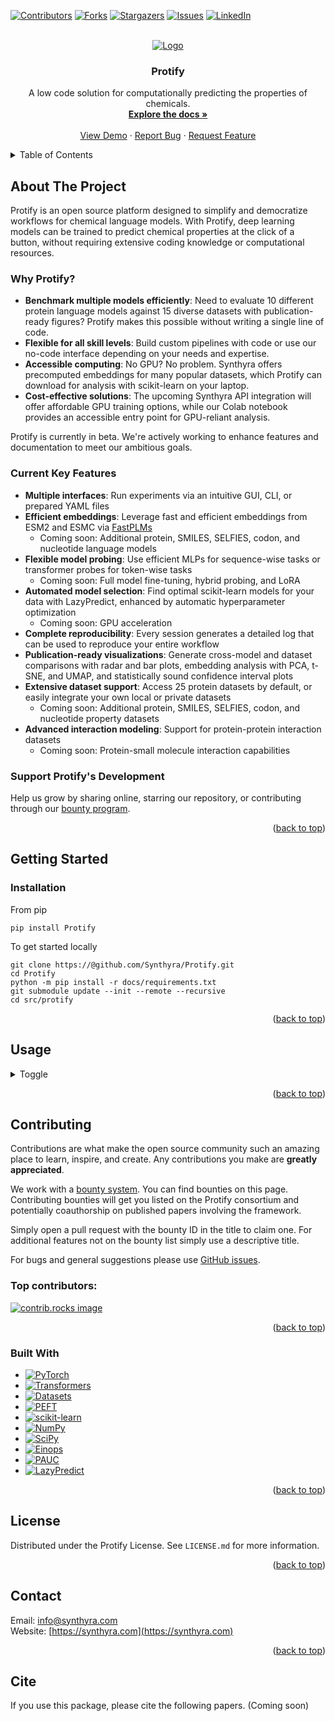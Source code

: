 <a id="readme-top"></a>

[![Contributors][contributors-shield]][contributors-url]
[![Forks][forks-shield]][forks-url]
[![Stargazers][stars-shield]][stars-url]
[![Issues][issues-shield]][issues-url]
[![LinkedIn][linkedin-shield]][linkedin-url]

<!-- PROJECT LOGO -->
<br />
<div align="center">
  <a href="https://github.com/Synthyra/Protify">
    <img src="https://github.com/Synthyra/Protify/blob/main/images/github_banner.png" alt="Logo">
  </a>

  <h3 align="center">Protify</h3>

  <p align="center">
    A low code solution for computationally predicting the properties of chemicals.
    <br />
    <a href="https://github.com/Synthyra/Protify/tree/main/docs"><strong>Explore the docs »</strong></a>
    <br />
    <br />
    <a href="https://github.com/Synthyra/Protify">View Demo</a>
    &middot;
    <a href="https://github.com/Synthyra/Protify/issues/new?labels=bug&template=bug-report---.md">Report Bug</a>
    &middot;
    <a href="https://github.com/Synthyra/Protify/issues/new?labels=enhancement&template=feature-request---.md">Request Feature</a>
  </p>
</div>



<!-- TABLE OF CONTENTS -->
<details>
  <summary>Table of Contents</summary>
  <ol>
    <li>
      <a href="#about-the-project">About The Project</a>
      <ul>
        <li><a href="#why-protify">Why Protify?</a></li>
        <li><a href="#current-key-features">Current Key Features</a></li>
        <li><a href="#support-protifys-development">Support Protify's Development</a></li>
      </ul>
    </li>
    <li>
      <a href="#getting-started">Getting Started</a>
      <ul>
        <li><a href="#installation">Installation</a></li>
      </ul>
    </li>
    <li><a href="#usage">Usage</a></li>
    <li><a href="#contributing">Contributing</a></li>
    <li><a href="#built-with">Built With</a></li>
    <li><a href="#license">License</a></li>
    <li><a href="#contact">Contact</a></li>
    <li><a href="#cite">Cite</a></li>
  </ol>
</details>



<!-- ABOUT THE PROJECT -->
## About The Project

Protify is an open source platform designed to simplify and democratize workflows for chemical language models. With Protify, deep learning models can be trained to predict chemical properties at the click of a button, without requiring extensive coding knowledge or computational resources.

### Why Protify?

- **Benchmark multiple models efficiently**: Need to evaluate 10 different protein language models against 15 diverse datasets with publication-ready figures? Protify makes this possible without writing a single line of code.
- **Flexible for all skill levels**: Build custom pipelines with code or use our no-code interface depending on your needs and expertise.
- **Accessible computing**: No GPU? No problem. Synthyra offers precomputed embeddings for many popular datasets, which Protify can download for analysis with scikit-learn on your laptop.
- **Cost-effective solutions**: The upcoming Synthyra API integration will offer affordable GPU training options, while our Colab notebook provides an accessible entry point for GPU-reliant analysis.

Protify is currently in beta. We're actively working to enhance features and documentation to meet our ambitious goals.

### Current Key Features

- **Multiple interfaces**: Run experiments via an intuitive GUI, CLI, or prepared YAML files
- **Efficient embeddings**: Leverage fast and efficient embeddings from ESM2 and ESMC via [FastPLMs](https://github.com/Synthyra/FastPLMs)
  - Coming soon: Additional protein, SMILES, SELFIES, codon, and nucleotide language models
- **Flexible model probing**: Use efficient MLPs for sequence-wise tasks or transformer probes for token-wise tasks
  - Coming soon: Full model fine-tuning, hybrid probing, and LoRA
- **Automated model selection**: Find optimal scikit-learn models for your data with LazyPredict, enhanced by automatic hyperparameter optimization
  - Coming soon: GPU acceleration
- **Complete reproducibility**: Every session generates a detailed log that can be used to reproduce your entire workflow
- **Publication-ready visualizations**: Generate cross-model and dataset comparisons with radar and bar plots, embedding analysis with PCA, t-SNE, and UMAP, and statistically sound confidence interval plots
- **Extensive dataset support**: Access 25 protein datasets by default, or easily integrate your own local or private datasets
  - Coming soon: Additional protein, SMILES, SELFIES, codon, and nucleotide property datasets
- **Advanced interaction modeling**: Support for protein-protein interaction datasets
  - Coming soon: Protein-small molecule interaction capabilities

### Support Protify's Development

Help us grow by sharing online, starring our repository, or contributing through our [bounty program](https://gleghornlab.notion.site/1de62a314a2e808bb6fdc1e714725900?v=1de62a314a2e80389ed7000c97c1a709&pvs=4).

<p align="right">(<a href="#readme-top">back to top</a>)</p>

## Getting Started

### Installation
From pip

`pip install Protify`

To get started locally
```console
git clone https://@github.com/Synthyra/Protify.git
cd Protify
python -m pip install -r docs/requirements.txt
git submodule update --init --remote --recursive
cd src/protify
```

<p align="right">(<a href="#readme-top">back to top</a>)</p>

## Usage

<details>
  <summary>Toggle </summary><br />
  
  To launch the gui, run
  
  ```console
  python -m gui
  ```
  
  It's recommended to use the user interface alongside an open terminal, as helpful messages and progressbars will show in the terminal while you press the GUI buttons.
  
  ### An example workflow
  
  Here, we will compare various protein models against a random vector baseline (negative control) and random transformer (homology based control).
  
  1.) Start the session
  
  <img src="https://github.com/Synthyra/Protify/blob/main/images/example_workflow/1.PNG">
  
  <img src="https://github.com/Synthyra/Protify/blob/main/images/example_workflow/2.PNG" width="500">
  
  2.) Select the models you would like to benchmark
  
  <img src="https://github.com/Synthyra/Protify/blob/main/images/example_workflow/3.PNG" width="500">
  
  3.) Select the datasets you are interested in. Here we chose Enzynme Comission numbers (multi-label classification), metal-ion binding (binary classificaiton), solubility (deeploc2, binary classification), and catalytic rate (kcat, regression).
  
  <img src="https://github.com/Synthyra/Protify/blob/main/images/example_workflow/4.PNG" width="500">
  
  4.) Embed the proteins in the selected datasets. If your machine does not have a GPU, you can download precomputed embeddings for many common sequences.
    Note: If you download embeddings, it will be faster to use the scikit model tab than the probe tab
  <img src="https://github.com/Synthyra/Protify/blob/main/images/example_workflow/5.PNG" width="500">
  
  5.) Select which probe and configuration you would like. Here, we will use a simple linear probe, a type neural network. It is the **fastest** (by a large margin) but worst performing option (by a small margin usually).
  
  <img src="https://github.com/Synthyra/Protify/blob/main/images/example_workflow/6.PNG" width="500">
  
  6.) Select your settings for training. Like most of the tabs, the defaults are pretty good. If you need information about what setting does what, the `?` button provides a helpful note. The documentations has more extensive information
  
  <img src="https://github.com/Synthyra/Protify/blob/main/images/example_workflow/7.PNG" width="500">
  
  This will train your models!
  
  7.) After training, you can render helpful visualizations by passing the log ID from before. If you forget it, you can look for the file generated in the `logs` folder.
  
  <img src="https://github.com/Synthyra/Protify/blob/main/images/example_workflow/8.PNG" width="500">
  
  Here's a sample of the many plots produced. You can find them all inside `plots/your_log_id/*`
  
  <img src="https://github.com/Synthyra/Protify/blob/main/images/example_workflow/9.png" width="500">
  
  <img src="https://github.com/Synthyra/Protify/blob/main/images/example_workflow/10.png" width="500">
  
  <img src="https://github.com/Synthyra/Protify/blob/main/images/example_workflow/11.png" width="500">
  
  <img src="https://github.com/Synthyra/Protify/blob/main/images/example_workflow/13.png" width="500">

  <img src="https://github.com/Synthyra/Protify/blob/main/images/example_workflow/12.png" width="500">
  
  8.) Need to replicate your findings for a report or paper? Just input the generated log into the replay tab
  
  <img src="https://github.com/Synthyra/Protify/blob/main/images/example_workflow/14.PNG" width="500">

  To run the same session from the command line instead, you would simply execute
  ```
  python -m main --model_names ESM2-8 ESM2-35 ESMC-300 Random Random-Transformer --data_names EC DeepLoc-2 enzyme-kcat --patience 3
  ```
  Or, set up a yaml file with your desired settings (so you don't have to type out everything in the CLI)
  ```
  python -m main --yaml_path yamls/your_custom_yaml_path.yaml
  ```
  Replaying from the CLI is just as simple
  ```
  python -m main --replay_path logs/your_log_id.txt
  ```

</details>



<p align="right">(<a href="#readme-top">back to top</a>)</p>


## Contributing

Contributions are what make the open source community such an amazing place to learn, inspire, and create. Any contributions you make are **greatly appreciated**.

We work with a [bounty system](https://gleghornlab.notion.site/1de62a314a2e808bb6fdc1e714725900?v=1de62a314a2e80389ed7000c97c1a709&pvs=4). You can find bounties on this page. Contributing bounties will get you listed on the Protify consortium and potentially coauthorship on published papers involving the framework.

Simply open a pull request with the bounty ID in the title to claim one. For additional features not on the bounty list simply use a descriptive title.

For bugs and general suggestions please use [GitHub issues](https://github.com/Synthyra/Protify/issues).

### Top contributors:

<a href="https://github.com/Synthyra/Protify/graphs/contributors">
  <img src="https://contrib.rocks/image?repo=Synthyra/Protify" alt="contrib.rocks image" />
</a>

<p align="right">(<a href="#readme-top">back to top</a>)</p>


### Built With
* [![PyTorch][PyTorch-badge]][PyTorch-url]
* [![Transformers][Transformers-badge]][Transformers-url]
* [![Datasets][Datasets-badge]][Datasets-url]
* [![PEFT][PEFT-badge]][PEFT-url]
* [![scikit-learn][Scikit-learn-badge]][Scikit-learn-url]
* [![NumPy][NumPy-badge]][NumPy-url]
* [![SciPy][SciPy-badge]][SciPy-url]
* [![Einops][Einops-badge]][Einops-url]
* [![PAUC][PAUC-badge]][PAUC-url]
* [![LazyPredict][LazyPredict-badge]][LazyPredict-url]

<p align="right">(<a href="#readme-top">back to top</a>)</p>

<!-- LICENSE -->
## License

Distributed under the Protify License. See `LICENSE.md` for more information.

<p align="right">(<a href="#readme-top">back to top</a>)</p>

<!-- CONTACT -->
## Contact

Email: info@synthyra.com  
Website: [https://synthyra.com](https://synthyra.com)

<p align="right">(<a href="#readme-top">back to top</a>)</p>

## Cite

If you use this package, please cite the following papers. (Coming soon)



<!-- MARKDOWN LINKS & IMAGES -->
<!-- https://www.markdownguide.org/basic-syntax/#reference-style-links -->
[contributors-shield]: https://img.shields.io/github/contributors/Synthyra/Protify.svg?style=for-the-badge
[contributors-url]: https://github.com/Synthyra/Protify/graphs/contributors
[forks-shield]: https://img.shields.io/github/forks/Synthyra/Protify.svg?style=for-the-badge
[forks-url]: https://github.com/Synthyra/Protify/network/members
[stars-shield]: https://img.shields.io/github/stars/Synthyra/Protify.svg?style=for-the-badge
[stars-url]: https://github.com/Synthyra/Protify/stargazers
[issues-shield]: https://img.shields.io/github/issues/Synthyra/Protify.svg?style=for-the-badge
[issues-url]: https://github.com/Synthyra/Protify/issues
[linkedin-shield]: https://img.shields.io/badge/-LinkedIn-black.svg?style=for-the-badge&logo=linkedin&colorB=555
[linkedin-url]: https://www.linkedin.com/company/synthyra
[product-screenshot]: images/screenshot.png

[Transformers-badge]: https://img.shields.io/badge/Hugging%20Face-Transformers-FF6C44?style=for-the-badge&logo=Huggingface&logoColor=white  
[Transformers-url]: https://github.com/huggingface/transformers

[PyTorch-badge]: https://img.shields.io/badge/PyTorch-EE4C2C?style=for-the-badge&logo=pytorch&logoColor=white  
[PyTorch-url]: https://github.com/pytorch/pytorch

[Datasets-badge]: https://img.shields.io/badge/Hugging%20Face-Datasets-0078D4?style=for-the-badge&logo=Huggingface&logoColor=white  
[Datasets-url]: https://github.com/huggingface/datasets

[Scikit-learn-badge]: https://img.shields.io/badge/scikit--learn-F7931E?style=for-the-badge&logo=scikit-learn&logoColor=white  
[Scikit-learn-url]: https://github.com/scikit-learn/scikit-learn

[NumPy-badge]: https://img.shields.io/badge/NumPy-013243?style=for-the-badge&logo=numpy&logoColor=white  
[NumPy-url]: https://github.com/numpy/numpy

[SciPy-badge]: https://img.shields.io/badge/SciPy-8CAAE6?style=for-the-badge&logo=scipy&logoColor=white  
[SciPy-url]: https://github.com/scipy/scipy

[PAUC-badge]: https://img.shields.io/badge/PAUC-Package-4B8BBE?style=for-the-badge&logo=python&logoColor=white  
[PAUC-url]: https://pypi.org/project/pauc

[LazyPredict-badge]: https://img.shields.io/badge/LazyPredict-Modeling-4B8BBE?style=for-the-badge&logo=python&logoColor=white  
[LazyPredict-url]: https://github.com/shankarpandala/lazypredict

[PEFT-badge]: https://img.shields.io/badge/PEFT-HuggingFace-713196?style=for-the-badge&logo=Huggingface&logoColor=white  
[PEFT-url]: https://github.com/huggingface/peft

[Einops-badge]: https://img.shields.io/badge/Einops-Transform-4B8BBE?style=for-the-badge&logo=python&logoColor=white  
[Einops-url]: https://github.com/arogozhnikov/einops
